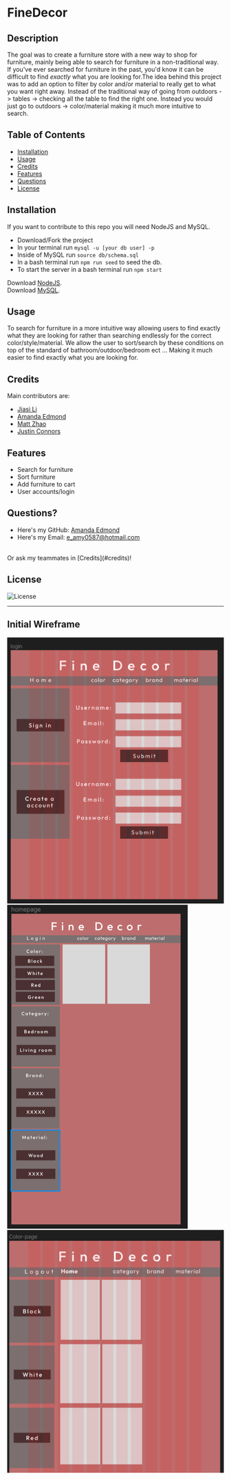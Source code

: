 # FineDecor

## Description

The goal was to create a furniture store with a new way to shop for furniture, mainly being able to search for furniture in a non-traditional way. If you've ever searched for furniture in the past, you'd know it can be difficult to find *exactly* what you are looking for.The idea behind this project was to add an option to filter by color and/or material to really get to what you want right away. Instead of the traditional way of going from outdoors -> tables -> checking all the table to find the right one. Instead you would just go to outdoors -> color/material making it much more intuitive to search.

## Table of Contents

- [Installation](#installation)
- [Usage](#usage)
- [Credits](#credits)
- [Features](#features)
- [Questions](#questions)
- [License](#license)

## Installation

If you want to contribute to this repo you will need NodeJS and MySQL. 
- Download/Fork the project
- In your terminal run ```mysql -u [your db user] -p``` 
- Inside of MySQL run ```source db/schema.sql```
- In a bash terminal run ```npm run seed``` to seed the db.
- To start the server in a bash terminal run ```npm start```

Download [NodeJS](https://nodejs.org/en/download).<br>
Download [MySQL](https://dev.mysql.com/downloads/installer/).

## Usage

To search for furniture in a more intuitive way allowing users to find exactly what they are looking for rather than searching endlessly for the correct color/style/material. We allow the user to sort/search by these conditions on top of the standard of bathroom/outdoor/bedroom ect ... Making it much easier to find exactly what you are looking for.

## Credits

Main contributors are:
- [Jiasi Li](https://github.com/Jiasisi)
- [Amanda Edmond](https://github.com/AmyEdmond)
- [Matt Zhao](https://github.com/unbmattzhao)
- [Justin Connors](https://github.com/Justin-Connors)

## Features

- Search for furniture
- Sort furniture
- Add furniture to cart
- User accounts/login

## Questions?

- Here's my GitHub: [Amanda Edmond](https://github.com/AmyEdmond) <br>
- Here's my Email: [e_amy0587@hotmail.com](mailto:e_amy0587@hotmail.com) <br>
<br>
Or ask my teammates in [Credits](#credits)!

## License
![License](https://img.shields.io/badge/license-MIT-blue.svg)

---

## Initial Wireframe
![Alt text](public/img/sgnin.png "Sign In")
![Alt text](public/img/hmpg.png "Home Page")
![Alt text](public/img/sort.png "Sort")
